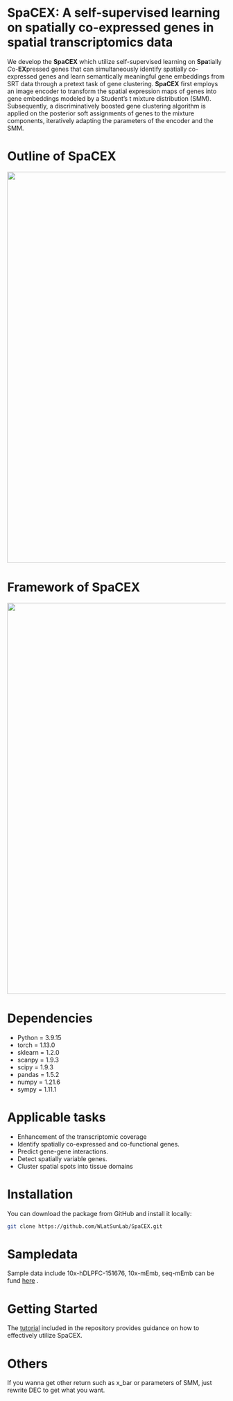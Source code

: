 # SpaCEX: A self-supervised learning on spatially co-expressed genes in spatial transcriptomics data
We develop the **SpaCEX** which utilize self-supervised learning on **Spa**tially *C*o-**EX**pressed genes that can simultaneously identify spatially co-expressed genes and learn semantically meaningful gene embeddings from SRT data through a pretext task of gene clustering. **SpaCEX** first employs an image encoder to transform the spatial expression maps of genes into gene embeddings modeled by a Student’s t mixture distribution (SMM). Subsequently, a discriminatively boosted gene clustering algorithm is applied on the posterior soft assignments of genes to the mixture components, iteratively adapting the parameters of the encoder and the SMM. 
# Outline of SpaCEX
<p align="center">
  <img src="https://github.com/WLatSunLab/SpaCEX/assets/121435520/78eb358a-70d5-4036-bc08-85ff0041b8bc" width="900">
</p>



# Framework of SpaCEX
<p align="center">
  <img src="https://github.com/Shaw-Lab/SpaCEX/assets/121435520/97d5e386-5606-49a3-8b7e-4a3b1a921c4e.png" width="900">
</p>

# Dependencies
* Python = 3.9.15
* torch = 1.13.0
* sklearn = 1.2.0
* scanpy = 1.9.3
* scipy = 1.9.3
* pandas = 1.5.2
* numpy = 1.21.6
* sympy = 1.11.1


# Applicable tasks
* Enhancement of the transcriptomic coverage
* Identify spatially co-expressed and co-functional genes.
* Predict gene-gene interactions.
* Detect spatially variable genes.
* Cluster spatial spots into tissue domains

# Installation
You can download the package from GitHub and install it locally:
```bash
git clone https://github.com/WLatSunLab/SpaCEX.git
```
# Sampledata
Sample data include 10x-hDLPFC-151676, 10x-mEmb, seq-mEmb can be fund [here](https://drive.google.com/drive/folders/1C3Gk-HVYp2dQh4id8H68M9p8IWEOIut_?usp=drive_link) .
# Getting Started
The [tutorial](SpaCEX_ETC.ipynb) included in the repository provides guidance on how to effectively utilize SpaCEX.
# Others
If you wanna get other return such as x_bar or parameters of SMM, just rewrite DEC to get what you want.

